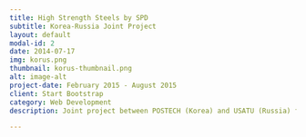 ```yaml
---
title: High Strength Steels by SPD
subtitle: Korea-Russia Joint Project
layout: default
modal-id: 2
date: 2014-07-17
img: korus.png
thumbnail: korus-thumbnail.png
alt: image-alt
project-date: February 2015 - August 2015
client: Start Bootstrap
category: Web Development
description: Joint project between POSTECH (Korea) and USATU (Russia) funded by the two governments to develop high strength steels by simultaneous activation of multiple strengthening mechanisms through severe plastic deformation.

---
```


